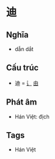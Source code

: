 # 迪

## Nghĩa

* dẫn dắt

## Cấu trúc
* 迪 = [辶](辶.md) [由](由.md)

## Phát âm

* Hán Việt: địch

## Tags
* Hán Việt

<script>window.HANZI_FIELD='迪';</script>
